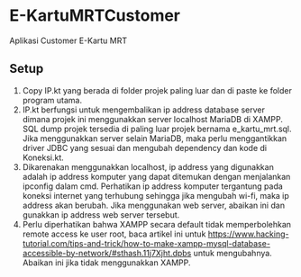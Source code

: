 # E-KartuMRTCustomer
Aplikasi Customer E-Kartu MRT

## Setup
1. Copy IP.kt yang berada di folder projek paling luar dan di paste ke folder program utama.
2. IP.kt berfungsi untuk mengembalikan ip address database server dimana projek ini menggunakkan server localhost MariaDB di XAMPP. SQL dump projek tersedia di paling luar projek bernama e_kartu_mrt.sql. Jika menggunakkan server selain MariaDB, maka perlu menggantikkan driver JDBC yang sesuai dan mengubah dependency dan kode di Koneksi.kt.
3. Dikarenakan menggunakkan localhost, ip address yang digunakkan adalah ip address komputer yang dapat ditemukan dengan menjalankan ipconfig dalam cmd. Perhatikan ip address komputer tergantung pada koneksi internet yang terhubung sehingga jika mengubah wi-fi, maka ip address akan berubah. Jika menggunakan web server, abaikan ini dan gunakkan ip address web server tersebut.
4. Perlu diperhatikan bahwa XAMPP secara default tidak memperbolehkan remote access ke user root, baca artikel ini untuk https://www.hacking-tutorial.com/tips-and-trick/how-to-make-xampp-mysql-database-accessible-by-network/#sthash.11j7Xjht.dpbs untuk mengubahnya. Abaikan ini jika tidak menggunakkan XAMPP.
